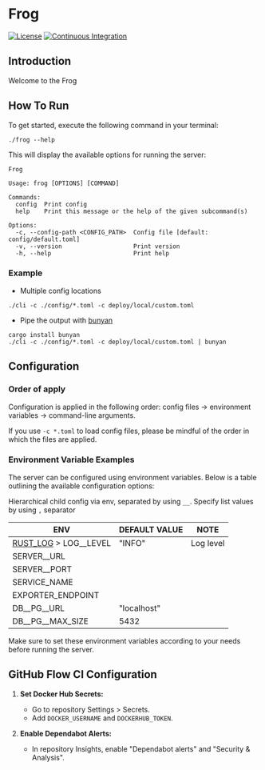 # Frog

[![License](https://img.shields.io/github/license/zk-steve/frog)](https://github.com/zk-steve/frog/blob/master/LICENSE)
[![Continuous Integration](https://github.com/zk-steve/frog/actions/workflows/ci.yaml/badge.svg)](https://github.com/zk-steve/frog/actions/workflows/ci.yaml)

## Introduction

Welcome to the Frog

## How To Run

To get started, execute the following command in your terminal:

```shell
./frog --help
```

This will display the available options for running the server:

```
Frog

Usage: frog [OPTIONS] [COMMAND]

Commands:
  config  Print config
  help    Print this message or the help of the given subcommand(s)

Options:
  -c, --config-path <CONFIG_PATH>  Config file [default: config/default.toml]
  -v, --version                    Print version
  -h, --help                       Print help
```

### Example

- Multiple config locations

```shell
./cli -c ./config/*.toml -c deploy/local/custom.toml
```

- Pipe the output with [bunyan](https://github.com/trentm/node-bunyan)

```shell
cargo install bunyan
./cli -c ./config/*.toml -c deploy/local/custom.toml | bunyan
```

## Configuration

### Order of apply

Configuration is applied in the following order: config files -> environment variables -> command-line arguments.

If you use `-c *.toml` to load config files, please be mindful of the order in which the files are applied.

### Environment Variable Examples

The server can be configured using environment variables. Below is a table outlining the available configuration
options:

Hierarchical child config via env, separated by using `__`. Specify list values by using `,` separator

| ENV                                                                      | DEFAULT VALUE | NOTE      |
|--------------------------------------------------------------------------|---------------|-----------|
| [RUST_LOG](https://docs.rs/env_logger/latest/env_logger/) > LOG\_\_LEVEL | "INFO"        | Log level |
| SERVER\_\_URL                                                            |               |           |
| SERVER\_\_PORT                                                           |               |           |
| SERVICE_NAME                                                             |               |           |
| EXPORTER_ENDPOINT                                                        |               |           |
| DB\_\_PG\_\_URL                                                          | "localhost"   |           |
| DB\_\_PG\_\_MAX_SIZE                                                     | 5432          |           |

Make sure to set these environment variables according to your needs before running the server.

## GitHub Flow CI Configuration

1. **Set Docker Hub Secrets:**

   - Go to repository Settings > Secrets.
   - Add `DOCKER_USERNAME` and `DOCKERHUB_TOKEN`.

2. **Enable Dependabot Alerts:**

   - In repository Insights, enable "Dependabot alerts" and "Security & Analysis".
